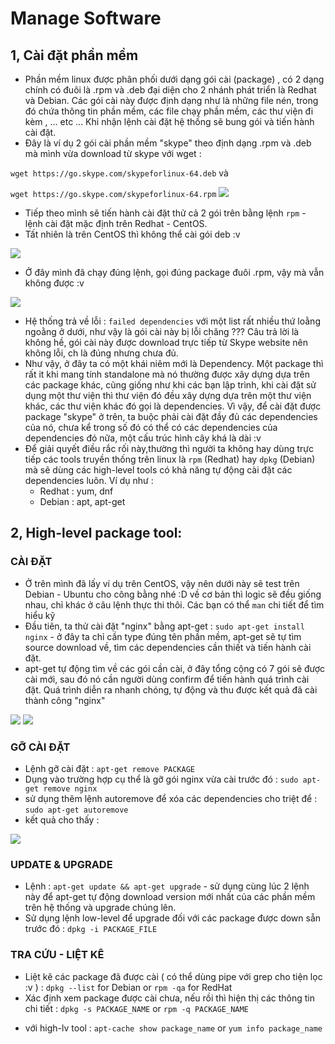# Manage Software
## 1, Cài đặt phần mềm
 - Phần mềm linux được phân phối dưới dạng gói cài (package) , có 2 dạng chính có đuôi là .rpm và .deb đại diện cho 2 nhánh phát triển là Redhat và Debian. Các gói cài này được định dạng như là những file nén, trong đó chứa thông tin phần mềm, các file chạy phần mềm, các thư viện đi kèm , ... etc ... Khi nhận lệnh cài đặt hệ thống sẽ bung gói và tiến hành cài đặt.
 - Đây là ví dụ 2 gói cài phần mềm "skype" theo định dạng .rpm và .deb mà mình vừa download từ skype với wget :
 
 ```` wget https://go.skype.com/skypeforlinux-64.deb ```` và
 
 ```` wget https://go.skype.com/skypeforlinux-64.rpm ````
  <img src="https://github.com/tulha161/linux/blob/main/images/09.03.png">
 
 - Tiếp theo mình sẽ tiến hành cài đặt thử cả 2 gói trên bằng lệnh ````rpm```` - lệnh cài đặt mặc định trên Redhat - CentOS.
 - Tất nhiên là trên CentOS thì không thể cài gói deb :v 
 <img src="https://github.com/tulha161/linux/blob/main/images/09.04.png">
 
 - Ở đây mình đã chạy đúng lệnh, gọi đúng package đuôi .rpm, vậy mà vẫn không được :v
 
 <img src="https://github.com/tulha161/linux/blob/main/images/09.05.png">
 
 - Hệ thống trả về lỗi : ````failed dependencies```` với một list rất nhiều thứ loằng ngoằng ở dưới, như vậy là gói cài này bị lỗi chăng ??? Câu trả lời là không hề, gói cài này được download trực tiếp từ Skype website nên không lỗi, ch là đúng nhưng chưa đủ.
 - Như vậy, ở đây ta có một khái niêm mới là Dependency. Một package thì rất it khi mang tính standalone mà nó thường được xây dựng dựa trên các package khác, cũng giống như khi các bạn lập trình, khi cài đặt sử dụng một thư viện thì thư viện đó đều xây dựng dựa trên một thư viện khác, các thư viện khác đó gọi là dependencies. Vì vậy, để cài đặt được package "skype" ở trên, ta buộc phải cài đặt đầy đủ các dependencies của nó, chưa kể trong số đó có thể có các dependencies của dependencies đó nữa, một cấu trúc hình cây khá là dài :v 
 - Để giải quyết điều rắc rối này,thường thì người ta không hay dùng trực tiếp các tools truyền thống trên linux là ````rpm```` (Redhat) hay ````dpkg```` (Debian) mà sẽ dùng các high-level tools có khả năng tự động cài đặt các dependencies luôn. Ví dụ như : 
 	- Redhat : yum, dnf
 	- Debian : apt, apt-get

## 2, High-level package tool: 
### CÀI ĐẶT
- Ở trên mình đã lấy ví dụ trên CentOS, vậy nên dưới này sẽ test trên Debian - Ubuntu cho công bằng nhé :D về cơ bản thì logic sẽ đều giống nhau, chỉ khác ở câu lệnh thực thi thôi. Các bạn có thể ````man```` chi tiết để tìm hiểu kỹ
- Đầu tiên, ta thử cài đặt "nginx" bằng apt-get :
 ```` sudo apt-get install nginx ```` - ở đây ta chỉ cần type đúng tên phần mềm, apt-get sẽ tự tìm source download về, tìm các dependencies cần thiết và tiến hành cài đặt.
- apt-get tự động tìm về các gói cần cài, ở đây tổng cộng có 7 gói sẽ được cài mới, sau đó nó cần người dùng confirm để tiến hành quá trình cài đặt. Quá trình diễn ra nhanh chóng, tự động và thu được kết quả đã cài thành công "nginx" 
 <img src="https://github.com/tulha161/linux/blob/main/images/09.06.png">
 <img src="https://github.com/tulha161/linux/blob/main/images/9.7.png">


### GỠ CÀI ĐẶT
- Lệnh gỡ cài đặt : ```` apt-get remove PACKAGE ````
- Dụng vào trường hợp cụ thể là gỡ gói nginx vừa cài trước đó : 
 ```` sudo apt-get remove nginx ````
- sử dụng thêm lệnh autoremove để xóa các dependencies cho triệt để :
 ```` sudo apt-get autoremove ````
- kết quả cho thấy :
 <img src="https://github.com/tulha161/linux/blob/main/images/9.8.png">

### UPDATE & UPGRADE	
- Lệnh : ````apt-get update && apt-get upgrade```` - sử dụng cùng lúc 2 lệnh này để apt-get tự động download version mới nhất của các phần mềm trên hệ thống và upgrade chúng lên. 
- Sử dụng lệnh low-level để upgrade đối với các package được down sẵn trước đó : 
 ```` dpkg -i PACKAGE_FILE ````
 
### TRA CỨU - LIỆT KÊ 
- Liệt kê các package đã được cài ( có thể dùng pipe với grep cho tiện lọc :v )  : 
 ```` dpkg --list ```` for Debian or
 ```` rpm -qa ```` for RedHat
- Xác định xem package được cài chưa, nếu rồi thì hiện thị các thông tin chi tiết : 
 ```` dpkg -s PACKAGE_NAME ```` or 
 ```` rpm -q PACKAGE_NAME ````
 * với high-lv tool :
 ```` apt-cache show package_name ```` or
 ```` yum info package_name ````




 
